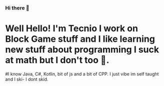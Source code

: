 ### Hi there 👋
# Well Hello! I'm Tecnio I work on Block Game stuff and I like learning new stuff about programming I suck at math but I don't too 🤔.

#I  know Java, C#, Kotlin, bit of js and a bit of CPP. I just vibe im self taught and I ski- I dont skid. 
